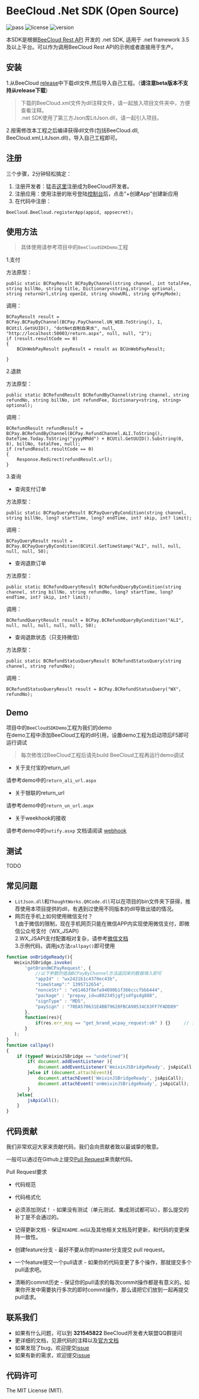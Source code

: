# BeeCloud .Net SDK (Open Source)
![pass](https://img.shields.io/badge/Build-pass-green.svg) ![license](https://img.shields.io/badge/license-MIT-brightgreen.svg) ![version](https://img.shields.io/badge/version-v1.0.0-blue.svg)

本SDK是根据[BeeCloud Rest API](https://github.com/beecloud/beecloud-rest-api) 开发的 .net SDK, 适用于 .net framework 3.5及以上平台。可以作为调用BeeCloud Rest API的示例或者直接用于生产。

## 安装
1.从BeeCloud [release](https://github.com/beecloud/beecloud-dotnet/releases)中下载dll文件,然后导入自己工程。（**请注意beta版本不支持从release下载**）

>下载的BeeCloud.xml文件为dll注释文件，请一起放入项目文件夹中，方便查看注释。  
>.net SDK使用了第三方Json库LitJson.dll，请一起引入项目。 

2.按需修改本工程之后编译获得dll文件(包括BeeCloud.dll, BeeCloud.xml,LitJson.dll)，导入自己工程即可。

## 注册
三个步骤，2分钟轻松搞定：
1. 注册开发者：猛击[这里](http://www.beecloud.cn/register)注册成为BeeCloud开发者。
2. 注册应用：使用注册的账号登陆[控制台](http://www.beecloud.cn/dashboard/)后，点击"+创建App"创建新应用
3. 在代码中注册：

```.net
BeeCloud.BeeCloud.registerApp(appid, appsecret);
```

## 使用方法
>具体使用请参考项目中的`BeeCloudSDKDemo`工程

1.支付

方法原型：

```.net
public static BCPayResult BCPayByChannel(string channel, int totalFee, string billNo, string title, Dictionary<string,string> optional, string returnUrl,string openId, string showURL, string qrPayMode);
```
调用：

```.net
BCPayResult result = BCPay.BCPayByChannel(BCPay.PayChannel.UN_WEB.ToString(), 1, BCUtil.GetUUID(), "dotNet自制自来水", null, "http://localhost:50003/return.aspx", null, null, "2");
if (result.resultCode == 0)
{
    BCUnWebPayResult payResult = result as BCUnWebPayResult;

}
```
2.退款

方法原型：

```.net
public static BCRefundResult BCRefundByChannel(string channel, string refundNo, string billNo, int refundFee, Dictionary<string, string> optional);
```
调用：

```.net
BCRefundResult refundResult = BCPay.BCRefundByChannel(BCPay.RefundChannel.ALI.ToString(), DateTime.Today.ToString("yyyyMMdd") + BCUtil.GetUUID().Substring(0, 8), billNo, totalFee, null);
if (refundResult.resultCode == 0)
{
    Response.Redirect(refundResult.url);
}
```
3.查询

* 查询支付订单

方法原型：

```.net
public static BCPayQueryResult BCPayQueryByCondition(string channel, string billNo, long? startTime, long? endTime, int? skip, int? limit);
```
调用：

```.net
BCPayQueryResult result = BCPay.BCPayQueryByCondition(BCUtil.GetTimeStamp("ALI", null, null, null, null, 50);
```
* 查询退款订单

方法原型：

```.net
public static BCRefundQuerytResult BCRefundQueryByCondition(string channel, string billNo, string refundNo, long? startTime, long? endTime, int? skip, int? limit);
```
调用：

```.net
BCRefundQuerytResult result = BCPay.BCRefundQueryByCondition("ALI", null, null, null, null, null, 50);
```
* 查询退款状态（只支持微信）

方法原型：

```.net
public static BCRefundStatusQueryResult BCRefundStatusQuery(string channel, string refundNo);
```
调用：

```.net
BCRefundStatusQueryResult result = BCPay.BCRefundStatusQuery("WX", refundNo);
```

## Demo
项目中的`BeeCloudSDKDemo`工程为我们的demo  
在demo工程中添加BeeCloud工程的dll引用，设置demo工程为启动项后F5即可运行调试
>每次修改过BeeCloud工程后请先build BeeCloud工程再运行demo调试

- 关于支付宝的return_url

请参考demo中的`return_ali_url.aspx`
- 关于银联的return_url

请参考demo中的`return_un_url.aspx`
- 关于weekhook的接收

请参考demo中的`notify.asxp`
文档请阅读 [webhook](https://github.com/beecloud/beecloud-webhook)

## 测试
TODO

## 常见问题
- `LitJson.dll`和`ThoughtWorks.QRCode.dll`可以在项目的bin文件夹下获得，推荐使用本项目提供的dll，有遇到过使用不同版本的dll导致出错的情况。
- 网页在手机上如何使用微信支付？  
1.由于微信的限制，现在手机网页只能在微信APP内实现使用微信支付，即微信公众号支付（WX_JSAPI）  
2.WX_JSAPI支付配置相对复杂，请参考[微信文档](https://pay.weixin.qq.com/wiki/doc/api/jsapi.php?chapter=7_1)  
3.示例代码，调用js方法`callpay()`即可使用

```js
function onBridgeReady(){
   WeixinJSBridge.invoke(
       'getBrandWCPayRequest', {
           //以下参数的值由BCPayByChannel方法返回来的数据填入即可
           "appId" : "wx2421b1c4370ec43b",          
           "timeStamp":" 1395712654",              
           "nonceStr" : "e61463f8efa94090b1f366cccfbbb444",
           "package" : "prepay_id=u802345jgfjsdfgsdg888",  
           "signType" : "MD5",     
           "paySign" : "70EA570631E4BB79628FBCA90534C63FF7FADD89" 
       },
       function(res){     
           if(res.err_msg == "get_brand_wcpay_request:ok" ) {}     // 使用以上方式判断前端返回,微信团队郑重提示：res.err_msg将在用户支付成功后返回    ok，但并不保证它绝对可靠。 
       }
   ); 
}
function callpay()
{
    if (typeof WeixinJSBridge == "undefined"){
        if( document.addEventListener ){
            document.addEventListener('WeixinJSBridgeReady', jsApiCall, false);
        }else if (document.attachEvent){
            document.attachEvent('WeixinJSBridgeReady', jsApiCall); 
            document.attachEvent('onWeixinJSBridgeReady', jsApiCall);
        }
    }else{
        jsApiCall();
    }
}
```

## 代码贡献
我们非常欢迎大家来贡献代码，我们会向贡献者致以最诚挚的敬意。

一般可以通过在Github上提交[Pull Request](https://github.com/beecloud/beecloud-dotnet-sdk)来贡献代码。

Pull Request要求

- 代码规范 

- 代码格式化 

- 必须添加测试！ - 如果没有测试（单元测试、集成测试都可以），那么提交的补丁是不会通过的。

- 记得更新文档 - 保证`README.md`以及其他相关文档及时更新，和代码的变更保持一致性。

- 创建feature分支 - 最好不要从你的master分支提交 pull request。

- 一个feature提交一个pull请求 - 如果你的代码变更了多个操作，那就提交多个pull请求吧。

- 清晰的commit历史 - 保证你的pull请求的每次commit操作都是有意义的。如果你开发中需要执行多次的即时commit操作，那么请把它们放到一起再提交pull请求。

## 联系我们
- 如果有什么问题，可以到 **321545822** BeeCloud开发者大联盟QQ群提问
- 更详细的文档，见源代码的注释以及[官方文档](https://beecloud.cn/doc/net.php)
- 如果发现了bug，欢迎提交[issue](https://github.com/beecloud/beecloud-dotnet-sdk/issues)
- 如果有新的需求，欢迎提交[issue](https://github.com/beecloud/beecloud-dotnet-sdk/issues)

## 代码许可
The MIT License (MIT).
